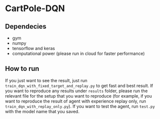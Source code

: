 # CartPole-DQN

## Dependecies
- gym
- numpy
- tensorflow and keras
- computational power (please run in cloud for faster performance)

## How to run

If you just want to see the result, just run ``train_dqn_with_fixed_target_and_replay.py`` to get fast and best result. If you want to reproduce any results under ``results`` folder, please run the relevant file for the setup that you want to reproduce (for example, if you want to reproduce the result of agent with experience replay only, run ``train_dqn_with_replay_only.py``). If you want to test the agent, run ``test.py`` with the model name that you saved.
